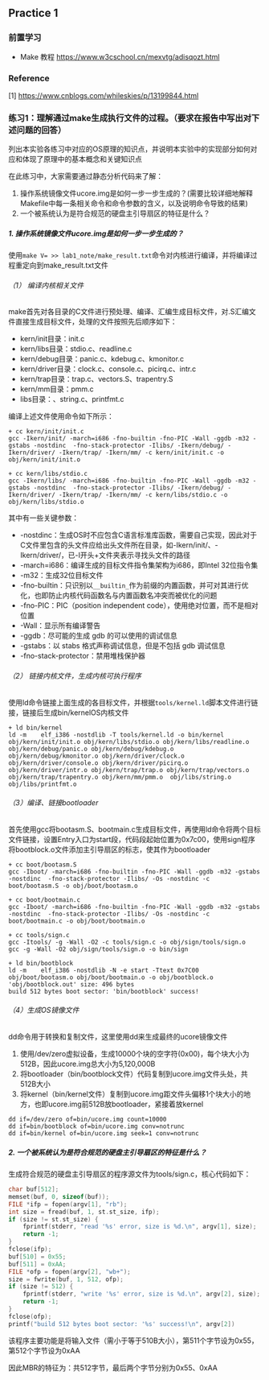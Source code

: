 ## Practice 1

### 前置学习

- Make 教程 https://www.w3cschool.cn/mexvtg/adisqozt.html

### Reference

[1] https://www.cnblogs.com/whileskies/p/13199844.html

### 练习1：理解通过make生成执行文件的过程。（要求在报告中写出对下述问题的回答）

列出本实验各练习中对应的OS原理的知识点，并说明本实验中的实现部分如何对应和体现了原理中的基本概念和关键知识点

在此练习中，大家需要通过静态分析代码来了解：

1. 操作系统镜像文件ucore.img是如何一步一步生成的？(需要比较详细地解释Makefile中每一条相关命令和命令参数的含义，以及说明命令导致的结果)
2. 一个被系统认为是符合规范的硬盘主引导扇区的特征是什么？

##### 1. 操作系统镜像文件ucore.img是如何一步一步生成的？

使用`make V= >> lab1_note/make_result.txt`命令对内核进行编译，并将编译过程重定向到make_result.txt文件

###### （1） 编译内核相关文件

make首先对各目录的C文件进行预处理、编译、汇编生成目标文件，对.S汇编文件直接生成目标文件，处理的文件按照先后顺序如下：

- kern/init目录：init.c
- kern/libs目录：stdio.c、readline.c
- kern/debug目录：panic.c、kdebug.c、kmonitor.c
- kern/driver目录：clock.c、console.c、picirq.c、intr.c
- kern/trap目录：trap.c、vectors.S、trapentry.S
- kern/mm目录：pmm.c
- libs目录：、string.c、printfmt.c

编译上述文件使用命令如下所示：

```shell
+ cc kern/init/init.c
gcc -Ikern/init/ -march=i686 -fno-builtin -fno-PIC -Wall -ggdb -m32 -gstabs -nostdinc  -fno-stack-protector -Ilibs/ -Ikern/debug/ -Ikern/driver/ -Ikern/trap/ -Ikern/mm/ -c kern/init/init.c -o obj/kern/init/init.o

+ cc kern/libs/stdio.c
gcc -Ikern/libs/ -march=i686 -fno-builtin -fno-PIC -Wall -ggdb -m32 -gstabs -nostdinc  -fno-stack-protector -Ilibs/ -Ikern/debug/ -Ikern/driver/ -Ikern/trap/ -Ikern/mm/ -c kern/libs/stdio.c -o obj/kern/libs/stdio.o
```

其中有一些关键参数：

- -nostdinc：生成OS时不应包含C语言标准库函数，需要自己实现，因此对于C文件里包含的头文件应给出头文件所在目录，如-Ikern/init/、-Ikern/driver/，已-I开头+文件夹表示寻找头文件的路径
- -march=i686：编译生成的目标文件指令集架构为i686，即Intel 32位指令集
- -m32：生成32位目标文件
- -fno-builtin：只识别以`__builtin_`作为前缀的内置函数，并可对其进行优化，也即防止内核代码函数名与内置函数名冲突而被优化的问题
- -fno-PIC：PIC（position independent code），使用绝对位置，而不是相对位置
- -Wall：显示所有编译警告
- -ggdb：尽可能的生成 gdb 的可以使用的调试信息
- -gstabs：以 stabs 格式声称调试信息，但是不包括 gdb 调试信息
- -fno-stack-protector：禁用堆栈保护器

###### （2） 链接内核文件，生成内核可执行程序

使用ld命令链接上面生成的各目标文件，并根据`tools/kernel.ld`脚本文件进行链接，链接后生成bin/kernelOS内核文件

```shell
+ ld bin/kernel
ld -m    elf_i386 -nostdlib -T tools/kernel.ld -o bin/kernel  obj/kern/init/init.o obj/kern/libs/stdio.o obj/kern/libs/readline.o obj/kern/debug/panic.o obj/kern/debug/kdebug.o obj/kern/debug/kmonitor.o obj/kern/driver/clock.o obj/kern/driver/console.o obj/kern/driver/picirq.o obj/kern/driver/intr.o obj/kern/trap/trap.o obj/kern/trap/vectors.o obj/kern/trap/trapentry.o obj/kern/mm/pmm.o  obj/libs/string.o obj/libs/printfmt.o
```

###### （3）编译、链接bootloader

首先使用gcc将bootasm.S、bootmain.c生成目标文件，再使用ld命令将两个目标文件链接，设置Entry入口为start段，代码段起始位置为0x7c00，使用sign程序将bootblock.o文件添加主引导扇区的标志，使其作为bootloader

```shell
+ cc boot/bootasm.S
gcc -Iboot/ -march=i686 -fno-builtin -fno-PIC -Wall -ggdb -m32 -gstabs -nostdinc  -fno-stack-protector -Ilibs/ -Os -nostdinc -c boot/bootasm.S -o obj/boot/bootasm.o

+ cc boot/bootmain.c
gcc -Iboot/ -march=i686 -fno-builtin -fno-PIC -Wall -ggdb -m32 -gstabs -nostdinc  -fno-stack-protector -Ilibs/ -Os -nostdinc -c boot/bootmain.c -o obj/boot/bootmain.o

+ cc tools/sign.c
gcc -Itools/ -g -Wall -O2 -c tools/sign.c -o obj/sign/tools/sign.o
gcc -g -Wall -O2 obj/sign/tools/sign.o -o bin/sign

+ ld bin/bootblock
ld -m    elf_i386 -nostdlib -N -e start -Ttext 0x7C00 obj/boot/bootasm.o obj/boot/bootmain.o -o obj/bootblock.o
'obj/bootblock.out' size: 496 bytes
build 512 bytes boot sector: 'bin/bootblock' success!
```

###### （4）生成OS镜像文件

dd命令用于转换和复制文件，这里使用dd来生成最终的ucore镜像文件

1. 使用/dev/zero虚拟设备，生成10000个块的空字符(0x00)，每个块大小为512B，因此ucore.img总大小为5,120,000B
2. 将bootloader（bin/bootblock文件）代码复制到ucore.img文件头处，共512B大小
3. 将kernel（bin/kernel文件）复制到ucore.img距文件头偏移1个块大小的地方，也即ucore.img前512B放bootloader，紧接着放kernel

```shell
dd if=/dev/zero of=bin/ucore.img count=10000
dd if=bin/bootblock of=bin/ucore.img conv=notrunc
dd if=bin/kernel of=bin/ucore.img seek=1 conv=notrunc
```

##### 2. 一个被系统认为是符合规范的硬盘主引导扇区的特征是什么？

生成符合规范的硬盘主引导扇区的程序源文件为tools/sign.c，核心代码如下：

```c
char buf[512];
memset(buf, 0, sizeof(buf));
FILE *ifp = fopen(argv[1], "rb");
int size = fread(buf, 1, st.st_size, ifp);
if (size != st.st_size) {
    fprintf(stderr, "read '%s' error, size is %d.\n", argv[1], size);
    return -1;
}
fclose(ifp);
buf[510] = 0x55;
buf[511] = 0xAA;
FILE *ofp = fopen(argv[2], "wb+");
size = fwrite(buf, 1, 512, ofp);
if (size != 512) {
    fprintf(stderr, "write '%s' error, size is %d.\n", argv[2], size);
    return -1;
}
fclose(ofp);
printf("build 512 bytes boot sector: '%s' success!\n", argv[2])
```

该程序主要功能是将输入文件（需小于等于510B大小），第511个字节设为0x55，第512个字节设为0xAA

因此MBR的特征为：共512字节，最后两个字节分别为0x55、0xAA
